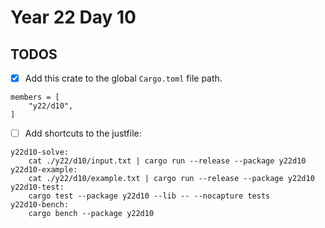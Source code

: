 # Year 22 Day 10

## TODOS

- [x] Add this crate to the global `Cargo.toml` file path.

```
members = [
    "y22/d10",
]
```

- [ ] Add shortcuts to the justfile:

```
y22d10-solve:
    cat ./y22/d10/input.txt | cargo run --release --package y22d10
y22d10-example:
    cat ./y22/d10/example.txt | cargo run --release --package y22d10
y22d10-test:
    cargo test --package y22d10 --lib -- --nocapture tests
y22d10-bench:
    cargo bench --package y22d10
```